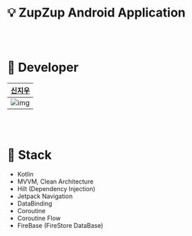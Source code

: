 # 💡 ZupZup Android Application

<br></br>

# 🔑 Developer
|[신지우](https://github.com/sjw989)|
|-------------------------------------|
| ![img](https://github.com/sjw989.png?size=100?size=100) |

<br></br>

# 🧸️ Stack
- Kotlin
- MVVM, Clean Architecture
- Hilt (Dependency Injection)
- Jetpack Navigation
- DataBinding
- Coroutine
- Coroutine Flow
- FireBase (FireStore DataBase)
